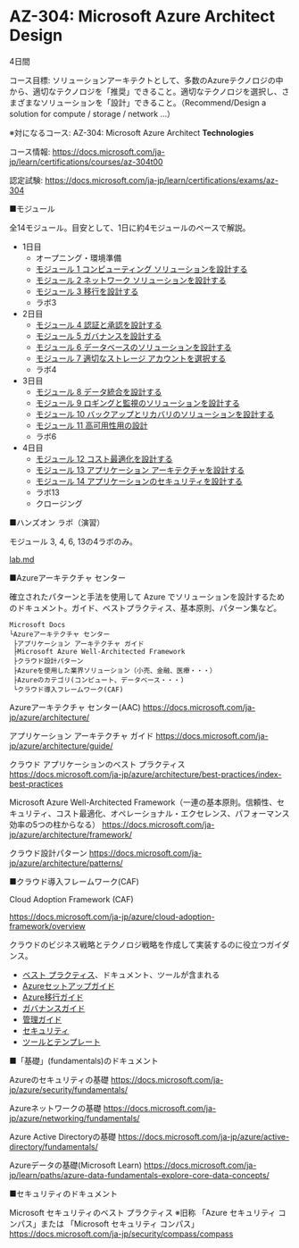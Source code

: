 # AZ-304: Microsoft Azure Architect **Design**

4日間

コース目標: ソリューションアーキテクトとして、多数のAzureテクノロジの中から、適切なテクノロジを「推奨」できること。適切なテクノロジを選択し、さまざまなソリューションを「設計」できること。（Recommend/Design a solution for compute / storage / network ...）

※対になるコース: AZ-304: Microsoft Azure Architect **Technologies**

コース情報: https://docs.microsoft.com/ja-jp/learn/certifications/courses/az-304t00

認定試験: https://docs.microsoft.com/ja-jp/learn/certifications/exams/az-304

■モジュール

全14モジュール。目安として、1日に約4モジュールのペースで解説。

- 1日目
  - オープニング・環境準備
  - [モジュール 1 コンピューティング ソリューションを設計する](mod01.md)
  - [モジュール 2 ネットワーク ソリューションを設計する](mod02.md)
  - [モジュール 3 移行を設計する](mod03.md)
  - ラボ3
- 2日目
  - [モジュール 4 認証と承認を設計する](mod04.md)
  - [モジュール 5 ガバナンスを設計する](mod05.md)
  - [モジュール 6 データベースのソリューションを設計する](mod06.md)
  - [モジュール 7 適切なストレージ アカウントを選択する](mod07.md)
  - ラボ4
- 3日目
  - [モジュール 8 データ統合を設計する](mod08.md)
  - [モジュール 9 ロギングと監視のソリューションを設計する](mod09.md)
  - [モジュール 10 バックアップとリカバリのソリューションを設計する](mod10.md)
  - [モジュール 11 高可用性用の設計](mod11.md)
  - ラボ6
- 4日目
  - [モジュール 12 コスト最適化を設計する](mod12.md)
  - [モジュール 13 アプリケーション アーキテクチャを設計する](mod13.md)
  - [モジュール 14 アプリケーションのセキュリティを設計する](mod14.md)
  - ラボ13
  - クロージング

■ハンズオン ラボ（演習）

モジュール 3, 4, 6, 13の4ラボのみ。

[lab.md](lab.md)

■Azureアーキテクチャ センター

確立されたパターンと手法を使用して Azure でソリューションを設計するためのドキュメント。ガイド、ベストプラクティス、基本原則、パターン集など。

```
Microsoft Docs
└Azureアーキテクチャ センター
 ├アプリケーション アーキテクチャ ガイド
 ├Microsoft Azure Well-Architected Framework
 ├クラウド設計パターン
 ├Azureを使用した業界ソリューション（小売、金融、医療・・・）
 ├Azureのカテゴリ(コンピュート、データベース・・・)
 └クラウド導入フレームワーク(CAF)
```

Azureアーキテクチャ センター(AAC)
https://docs.microsoft.com/ja-jp/azure/architecture/

アプリケーション アーキテクチャ ガイド
https://docs.microsoft.com/ja-jp/azure/architecture/guide/

クラウド アプリケーションのベスト プラクティス
https://docs.microsoft.com/ja-jp/azure/architecture/best-practices/index-best-practices

Microsoft Azure Well-Architected Framework（一連の基本原則。信頼性、セキュリティ、コスト最適化、オペレーショナル・エクセレンス、パフォーマンス効率の5つの柱からなる）
https://docs.microsoft.com/ja-jp/azure/architecture/framework/

クラウド設計パターン
https://docs.microsoft.com/ja-jp/azure/architecture/patterns/

■クラウド導入フレームワーク(CAF)

Cloud Adoption Framework (CAF)

https://docs.microsoft.com/ja-jp/azure/cloud-adoption-framework/overview

クラウドのビジネス戦略とテクノロジ戦略を作成して実装するのに役立つガイダンス。

- [ベスト プラクティス](https://docs.microsoft.com/ja-jp/azure/cloud-adoption-framework/ready/azure-best-practices/)、ドキュメント、ツールが含まれる
- [Azureセットアップガイド](https://docs.microsoft.com/ja-jp/azure/cloud-adoption-framework/ready/azure-setup-guide/)
- [Azure移行ガイド](https://docs.microsoft.com/ja-jp/azure/cloud-adoption-framework/migrate/azure-migration-guide/?tabs=MigrationTools)
- [ガバナンスガイド](https://docs.microsoft.com/ja-jp/azure/cloud-adoption-framework/govern/)
- [管理ガイド](https://docs.microsoft.com/ja-jp/azure/cloud-adoption-framework/manage/)
- [セキュリティ](https://docs.microsoft.com/ja-jp/azure/cloud-adoption-framework/secure/)
- [ツールとテンプレート](https://docs.microsoft.com/ja-jp/azure/cloud-adoption-framework/resources/tools-templates)


■「基礎」(fundamentals)のドキュメント

Azureのセキュリティの基礎
https://docs.microsoft.com/ja-jp/azure/security/fundamentals/

Azureネットワークの基礎
https://docs.microsoft.com/ja-jp/azure/networking/fundamentals/

Azure Active Directoryの基礎
https://docs.microsoft.com/ja-jp/azure/active-directory/fundamentals/

Azureデータの基礎(Microsoft Learn)
https://docs.microsoft.com/ja-jp/learn/paths/azure-data-fundamentals-explore-core-data-concepts/

■セキュリティのドキュメント

Microsoft セキュリティのベスト プラクティス ※旧称 「Azure セキュリティ コンパス」または 「Microsoft セキュリティ コンパス」
https://docs.microsoft.com/ja-jp/security/compass/compass


